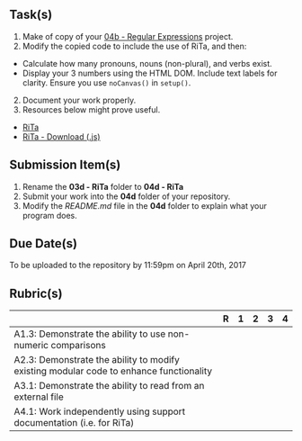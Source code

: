 Task(s)
-------
1. Make of copy of your [04b - Regular Expressions](https://github.com/mrseidel-classes/ICS4U/tree/master/Assignments/04b%20-%20Regular%20Expressions%20(Regex)) project.
2. Modify the copied code to include the use of RiTa, and then:
  * Calculate how many pronouns, nouns (non-plural), and verbs exist.
  * Display your 3 numbers using the HTML DOM.  Include text labels for clarity.  Ensure you use ```noCanvas()``` in ```setup()```.
2. Document your work properly.
3. Resources below might prove useful.
  * [RiTa](https://rednoise.org/rita/)
  * [RiTa - Download (.js)](https://rednoise.org/rita/download.php)


Submission Item(s)
------------------
1. Rename the **03d - RiTa** folder to **04d - RiTa**
2. Submit your work into the **04d** folder of your repository.
3. Modify the _README.md_ file in the **04d** folder to explain what your program does.

Due Date(s)
-------------
To be uploaded to the repository by 11:59pm on April 20th, 2017

Rubric(s)
---------

|                                          | R    | 1    | 2    | 3    | 4    |
| ---------------------------------------- | ---- | ---- | ---- | ---- | ---- |
| A1.3: Demonstrate the ability to use non-numeric comparisons  |      |      |      |      |      |
| A2.3: Demonstrate the ability to modify existing modular code to enhance functionality |      |      |      |      |      |
| A3.1: Demonstrate the ability to read from an external file   |      |      |      |      |      |
| A4.1: Work independently using support documentation (i.e. for RiTa)   |      |      |      |      |      |
